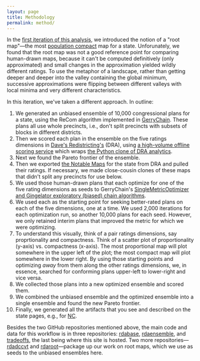 ```yaml
---
layout: page
title: Methodology
permalink: method/
---
```


In the [first iteration of this analysis](https://alecramsay.github.io/pg/),
we introduced the notion of a "root map"&#8212;the 
most [population compact](https://alecramsay.github.io/pg/glossary/) map for a state.
Unforunately, we found that the root map was not a good reference point for comparing human-drawn maps,
because it can't be computed definitively (only approximated) and
small changes in the approximation yielded wildly different ratings.
To use the metaphor of a landscape, rather than getting deeper and deeper into the valley containing the global minimum,
successive approximations were flipping between different valleys with local minima and very different characteristics.

In this iteration, we've taken a different approach.
In outline:

1.  We generated an unbiased ensemble of 10,000 congressional plans for a state,
    using the ReCom algorithm implemented in [GerryChain](https://gerrychain.readthedocs.io/en/latest/).
    These plans all use whole precincts, i.e., don't split precincts with subsets of blocks in different districts.
2.  Then we scored each plan in the ensemble on the five ratings dimensions in [Dave's Redistricting's](https://davesredistricting.org/) (DRA), 
    using [a high-volume offline scoring service](https://github.com/rdatools/rdascore)
    which wraps [the Python clone of DRA analytics](https://github.com/dra2020/rdapy).
3.  Next we found the Pareto frontier of the ensemble.
4.  Then we exported [the Notable Maps](https://medium.com/dra-2020/notable-maps-66d744933a48) for the state from DRA and pulled their ratings.
    If necessary, we made close-cousin clones of these maps that didn't split any precincts for use below.
5.  We used those human-drawn plans that each optimize for one of the five rating dimensions as seeds to GerryChain's [SingleMetricOptimizer and Gingelator exploratory (biased) chain algorithms](https://mggg.org/posts/gerrysuite).
6.  We used each as the starting point for seeking better-rated plans on each of the five dimensions, one at a time.
    We used 2,000 iterations for each optimization run, so another 10,000 plans for each seed.
    However, we only retained interim plans that improved the metric for which we were optimizing.
7.  To understand this visually, think of a pair ratings dimensions, say proprtionality and compactness.
    Think of a scatter plot of proportionality (y-axis) vs. compactness (x-axis).
    The most proportional map will plot somewhere in the upper left of the plot;
    the most compact map will plot somewhere in the lower right.
    By using those starting points and optimizing *away* from them along the other ratings dimensions,
    we, in essence, searched for conforming plans upper-left to lower-right and vice versa.
8.  We collected those plans into a new optimized ensemble and scored them.
9.  We combined the unbiased ensemble and the optimized ensemble into a single ensemble and found the new Pareto frontier.
10.  Finally, we generated all the artifacts that you see and described on the state pages, e.g., for <a href="{{ site.baseurl }}/states/NC">NC</a>.

Besides the two GitHub repositories mentioned above, the main code and data for this workflow is in three repositories: [rdabase](https://github.com/rdatools/rdabase), [rdaensemble](https://github.com/rdatools/rdaensemble), and [tradeoffs](https://github.com/rdatools/tradeoffs), 
the last being where this site is hosted.
Two more repositories&#8212;[rdadccvt](https://github.com/rdatools/rdadccvt) and [rdaroot](https://github.com/rdatools/rdaroot)&#8212;package up our work on root maps, which we use as seeds to the unbiased ensembles here.